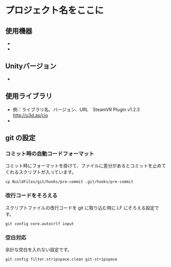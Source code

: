 # プロジェクト名をここに

## 使用機器
* 
* 

## Unityバージョン
* 

## 使用ライブラリ
* 例：ライブラリ名、バージョン、URL　SteamVR Plugin v1.2.3 http://u3d.as/cjo
* 

## git の設定

### コミット時の自動コードフォーマット

コミット時にフォーマットを掛けて、ファイルに差分があるとコミットを止めてくれるスクリプトが入っています。

```
cp BuildFiles/git/hooks/pre-commit .git/hooks/pre-commit
```

### 改行コードをそろえる

スクリプトファイルの改行コードを git に取り込む時に LF にそろえる設定です。

```
git config core.autocrlf input
```

### 空白対応

余計な空白を入れない設定です。

```
git config filter.stripspace.clean git-stripspace
```

